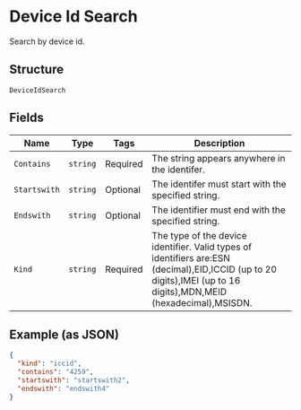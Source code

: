 
# Device Id Search

Search by device id.

## Structure

`DeviceIdSearch`

## Fields

| Name | Type | Tags | Description |
|  --- | --- | --- | --- |
| `Contains` | `string` | Required | The string appears anywhere in the identifer. |
| `Startswith` | `string` | Optional | The identifer must start with the specified string. |
| `Endswith` | `string` | Optional | The identifier must end with the specified string. |
| `Kind` | `string` | Required | The type of the device identifier. Valid types of identifiers are:ESN (decimal),EID,ICCID (up to 20 digits),IMEI (up to 16 digits),MDN,MEID (hexadecimal),MSISDN. |

## Example (as JSON)

```json
{
  "kind": "iccid",
  "contains": "4259",
  "startswith": "startswith2",
  "endswith": "endswith4"
}
```

